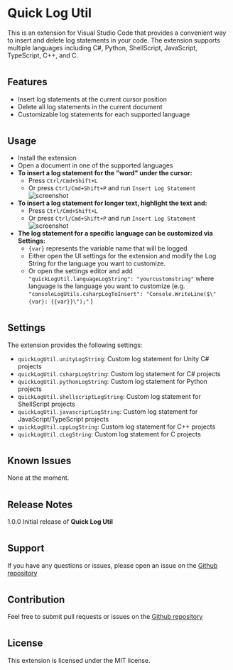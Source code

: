 # Quick Log Util
This is an extension for Visual Studio Code that provides a convenient way to insert and delete log statements in your code. The extension supports multiple languages including C#, Python, ShellScript, JavaScript, TypeScript, C++, and C.

#

## Features
- Insert log statements at the current cursor position
- Delete all log statements in the current document
- Customizable log statements for each supported language

#

## Usage
- Install the extension
- Open a document in one of the supported languages
- **To insert a log statement for the "word" under the cursor:**
    - Press `Ctrl/Cmd+Shift+L` 
    - Or press `Ctrl/Cmd+Shift+P` and run `Insert Log Statement`
    ![screenshot](https://raw.githubusercontent.com/vvhg1/quicklogutil/main/images/undercursor.gif)
- **To insert a log statement for longer text, highlight the text and:**
    - Press `Ctrl/Cmd+Shift+L`
    - Or press `Ctrl/Cmd+Shift+P` and run `Insert Log Statement`
    ![screenshot](https://raw.githubusercontent.com/vvhg1/quicklogutil/main/images/highlighted.gif)
- **The log statement for a specific language can be customized via Settings:**
    - `{var}` represents the variable name that will be logged
    - Either open the UI settings for the extension and modify the Log String for the language you want to customize.
    - Or open the settings editor and add `"quickLogUtil.languageLogString": "yourcustomstring"` where language is the language you want to customize (e.g. `"consoleLogUtils.csharpLogToInsert": "Console.WriteLine($\"{var}: {{var}}\");"` )

#

## Settings
The extension provides the following settings:

- `quickLogUtil.unityLogString`: Custom log statement for Unity C# projects
- `quickLogUtil.csharpLogString`: Custom log statement for C# projects
- `quickLogUtil.pythonLogString`: Custom log statement for Python projects
- `quickLogUtil.shellscriptLogString`: Custom log statement for ShellScript projects
- `quickLogUtil.javascriptLogString`: Custom log statement for JavaScript/TypeScript projects
- `quickLogUtil.cppLogString`: Custom log statement for C++ projects
- `quickLogUtil.cLogString`: Custom log statement for C projects

#

## Known Issues
None at the moment.

#

## Release Notes
1.0.0
Initial release of **Quick Log Util**

#

## Support
If you have any questions or issues, please open an issue on the [Github repository](https://github.com/vvhg1/quicklogutil.git)

#

## Contribution
Feel free to submit pull requests or issues on the [Github repository](https://github.com/vvhg1/quicklogutil.git)

#

## License

This extension is licensed under the MIT license.